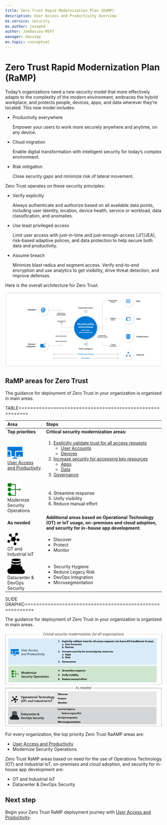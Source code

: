 ```yaml
---
title: Zero Trust Rapid Modernization Plan (RaMP)
description: User Access and Productivity Overview 
ms.service: security
ms.author: josephd
author: JoeDavies-MSFT
manager: dansimp
ms.topic: conceptual
---
```


# Zero Trust Rapid Modernization Plan (RaMP)

Today’s organizations need a new security model that more effectively adapts to the complexity of the modern environment, embraces the hybrid workplace, and protects people, devices, apps, and data wherever they’re located. This new model includes:

- Productivity everywhere

  Empower your users to work more securely anywhere and anytime, on any device.

- Cloud migration

  Enable digital transformation with intelligent security for today’s complex environment.

- Risk mitigation

  Close security gaps and minimize risk of lateral movement.

Zero Trust operates on these security principles:

- Verify explicitly

  Always authenticate and authorize based on all available data points, including user identity, location, device health, service or workload, data classification, and anomalies.

- Use least privileged access

  Limit user access with just-in-time and just-enough-access (JIT/JEA), risk-based adaptive polices, and data protection to help secure both data and productivity.

- Assume breach

  Minimize blast radius and segment access. Verify end-to-end encryption and use analytics to get visibility, drive threat detection, and improve defenses.


Here is the overall architecture for Zero Trust.

![The overall architecture for Zero Trust](./media/zero-trust-ramp-overview/zero-trust-architecture.png)



## RaMP areas for Zero Trust

The guidance for deployment of Zero Trust in your organization is organized in main areas.

TABLE=========================================================

| Area | Steps |
|:-------|:-----|
| **Top priorities** | **Critical security modernization areas:** |
| ![User Access and Productivity](./media/zero-trust-ramp-overview/user-access-icon.png) <br> [User Access and Productivity](user-access-productivity-overview.md) | <ol><li>[Explicitly validate trust for all access requests](user-access-productivity-validate-trust.md)<br><ul><li>[User Accounts](user-access-productivity-validate-trust.md#user-accounts)</li><li>[Devices](user-access-productivity-validate-trust.md#devices)</li></ul></li><li>[Increase security for accessing key resources](user-access-productivity-increase-security-access.md)<br><ul><li>[Apps](user-access-productivity-increase-security-access.md#apps)</li><li>[Data](user-access-productivity-increase-security-access.md#data)</li></ul><li>[Governance](user-access-productivity-governance.md)</li></ol> |
| ![Modernize Security Operations](./media/zero-trust-ramp-overview/modernize-security-icon.png) <br> Modernize Security Operations  | <ol start="4"><li>Streamine response</li><li>Unify visibility</li><li>Reduce manual effort</li></li></ol>|
| **As needed** | **Additional areas based on Operational Technology (OT) or IoT usage, on-premises and cloud adoption, and security for in-house app development:** |
| ![OT and Industrial IoT](./media/zero-trust-ramp-overview/ot-iot-icon.png) <br> OT and Industrial IoT | <ul><li>Discover</li><li>Protect</li><li>Monitor</li></ul> |
| ![Datacenter & DevOps Security](./media/zero-trust-ramp-overview/dc-devops-icon.png) <br> Datacenter & DevOps Security | <ul><li>Security Hygiene</li><li>Reduce Legacy Risk</li><li>DevOps Integration</li><li>Microsegmentation</li></ul> |

<!--
User Access and Productivity

<ol><li>Explicitly validate trust for all access requests<br><ul><li>User Accounts</li><li>Devices</li></ul></li><li>Increase security for accessing key resources<br><ul><li>Apps</li><li>Data</li></ul><li>Governance</li></ol>

Modernize Security Operations


<ol start="4"><li>Streamine response</li><li>Unify visibility</li><li>Reduce manual effort</li></li></ol>



Operational Technology (OT) and Industrial IoT

<ul><li>Discover</li><li>Protect</li><li>Monitor</li></ul>

--> 

SLIDE GRAPHIC=========================================================

The guidance for deployment of Zero Trust in your organization is organized in main areas.

![RaMP areas for Zero Trust](./media/zero-trust-ramp-overview/zero-trust-ramp-pillars.png)

For every organization, the top priority Zero Trust RaAMP areas are:

- [User Access and Productivity](user-access-productivity-overview.md)
- Modernize Security Operations

Zero Trust RaMP areas based on need for the use of Operations Technology (OT) and Industrial IoT, on-premises and cloud adoption, and security for in-house app development are:

- OT and Industrial IoT
- Datacenter & DevOps Security

## Next step

Begin your Zero Trust RaMP deployment journey with [User Access and Productivity](user-access-productivity-overview.md).

